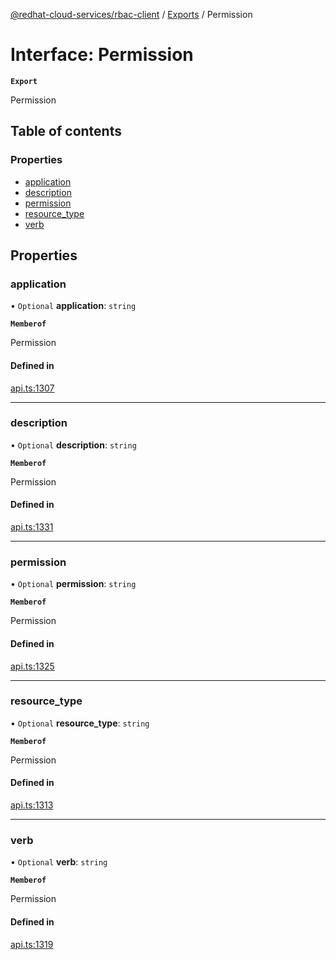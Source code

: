 [@redhat-cloud-services/rbac-client](../README.md) / [Exports](../modules.md) / Permission

# Interface: Permission

**`Export`**

Permission

## Table of contents

### Properties

- [application](Permission.md#application)
- [description](Permission.md#description)
- [permission](Permission.md#permission)
- [resource\_type](Permission.md#resource_type)
- [verb](Permission.md#verb)

## Properties

### application

• `Optional` **application**: `string`

**`Memberof`**

Permission

#### Defined in

[api.ts:1307](https://github.com/RedHatInsights/javascript-clients/blob/main/packages/rbac/api.ts#L1307)

___

### description

• `Optional` **description**: `string`

**`Memberof`**

Permission

#### Defined in

[api.ts:1331](https://github.com/RedHatInsights/javascript-clients/blob/main/packages/rbac/api.ts#L1331)

___

### permission

• `Optional` **permission**: `string`

**`Memberof`**

Permission

#### Defined in

[api.ts:1325](https://github.com/RedHatInsights/javascript-clients/blob/main/packages/rbac/api.ts#L1325)

___

### resource\_type

• `Optional` **resource\_type**: `string`

**`Memberof`**

Permission

#### Defined in

[api.ts:1313](https://github.com/RedHatInsights/javascript-clients/blob/main/packages/rbac/api.ts#L1313)

___

### verb

• `Optional` **verb**: `string`

**`Memberof`**

Permission

#### Defined in

[api.ts:1319](https://github.com/RedHatInsights/javascript-clients/blob/main/packages/rbac/api.ts#L1319)
